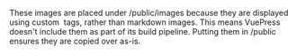 These images are placed under /public/images because they are displayed using custom <img> tags, rather than markdown images. This means VuePress doesn't include them as part of its build pipeline. Putting them in /public ensures they are copied over as-is.
